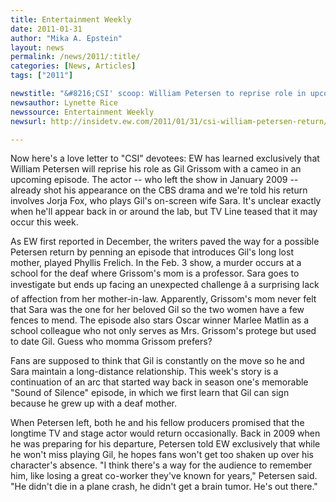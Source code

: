 ```yaml
---
title: Entertainment Weekly
date: 2011-01-31
author: "Mika A. Epstein"
layout: news
permalink: /news/2011/:title/
categories: [News, Articles]
tags: ["2011"]

newstitle: "&#8216;CSI' scoop: William Petersen to reprise role in upcoming episode  "
newsauthor: Lynette Rice  
newssource: Entertainment Weekly  
newsurl: http://insidetv.ew.com/2011/01/31/csi-william-petersen-return/  

---
```


Now here's a love letter to "CSI" devotees: EW has learned exclusively that William Petersen will reprise his role as Gil Grissom with a cameo in an upcoming episode. The actor -- who left the show in January 2009 -- already shot his appearance on the CBS drama and we're told his return involves Jorja Fox, who plays Gil's on-screen wife Sara. It's unclear exactly when he'll appear back in or around the lab, but TV Line teased that it may occur this week.

As EW first reported in December, the writers paved the way for a possible Petersen return by penning an episode that introduces Gil's long lost mother, played Phyllis Frelich. In the Feb. 3 show, a murder occurs at a school for the deaf where Grissom's mom is a professor. Sara goes to investigate but ends up facing an unexpected challenge â a surprising lack of affection from her mother-in-law. Apparently, Grissom's mom never felt that Sara was the one for her beloved Gil so the two women have a few fences to mend. The episode also stars Oscar winner Marlee Matlin as a school colleague who not only serves as Mrs. Grissom's protege but used to date Gil. Guess who momma Grissom prefers?

Fans are supposed to think that Gil is constantly on the move so he and Sara maintain a long-distance relationship. This week's story is a continuation of an arc that started way back in season one's memorable "Sound of Silence" episode, in which we first learn that Gil can sign because he grew up with a deaf mother.

When Petersen left, both he and his fellow producers promised that the longtime TV and stage actor would return occasionally. Back in 2009 when he was preparing for his departure, Petersen told EW exclusively that while he won't miss playing Gil, he hopes fans won't get too shaken up over his character's absence. "I think there's a way for the audience to remember him, like losing a great co-worker they've known for years," Petersen said. "He didn't die in a plane crash, he didn't get a brain tumor. He's out there."  
